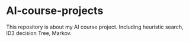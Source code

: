 # AI-course-projects
This repository is about my AI course project. Including heuristic search, ID3 decision Tree, Markov.

